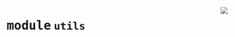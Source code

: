 <!-- markdownlint-disable -->

<a href="https://github.com/pinterest/pinterest-python-sdk/blob/main/docs/pinterest/utils/__init__.py"><img align="right" style="float:right;" src="https://img.shields.io/badge/-source-cccccc?style=flat-square"></a>

# <kbd>module</kbd> `utils`






